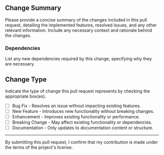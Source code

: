 ## Change Summary
Please provide a concise summary of the changes included in this pull request, detailing the implemented features, resolved issues, and any other relevant information. Include any necessary context and rationale behind the changes.

### Dependencies
List any new dependencies required by this change, specifying why they are necessary.

## Change Type
Indicate the type of change this pull request represents by checking the appropriate box(es).

- [ ] Bug Fix - Resolves an issue without impacting existing features.
- [ ] New Feature - Introduces new functionality without breaking changes.
- [ ] Enhancement - Improves existing functionality or performance.
- [ ] Breaking Change - May affect existing functionality or dependencies.
- [ ] Documentation - Only updates to documentation content or structure.

---

By submitting this pull request, I confirm that my contribution is made under the terms of the project's license.